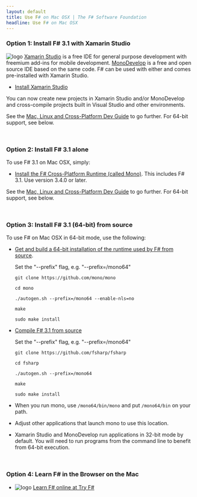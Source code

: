 ```yaml
---
layout: default
title: Use F# on Mac OSX | The F# Software Foundation
headline: Use F# on Mac OSX
---
```



### Option 1: Install F# 3.1 with Xamarin Studio

![logo](/images/thumbs/xamarin-studio.png)&nbsp;[Xamarin Studio](http://xamarin.com/studio) is a free IDE for general purpose development with freemium add-ins for mobile development. [MonoDevelop](http://monodevelop.com) is a free and open source IDE based on the same code.  F# can be used with either and comes pre-installed with Xamarin Studio.

* [Install Xamarin Studio](http://xamarin.com/studio) 

You can now create new projects in Xamarin Studio and/or MonoDevelop and cross-compile projects built in 
Visual Studio and other environments.

See the [Mac, Linux and Cross-Platform Dev Guide](/guides/mac-linux-cross-platform) to
go further. For 64-bit support, see below.

<br />

### Option 2: Install F# 3.1 alone

To use F# 3.1 on Mac OSX, simply:

*  [Install the F# Cross-Platform Runtime (called Mono)](http://www.go-mono.com/mono-downloads/download.html). This includes F# 3.1. Use version 3.4.0 or later.

See the [Mac, Linux and Cross-Platform Dev Guide](/guides/mac-linux-cross-platform) to
go further. For 64-bit support, see below.

<br />



### Option 3: Install F# 3.1 (64-bit) from source

To use F# on Mac OSX in 64-bit mode, use the following:

* [Get and build a 64-bit installation of the runtime used by F# from source](http://www.mono-project.com/Compiling_Mono_on_OSX). 

  Set the "--prefix" flag, e.g. "--prefix=/mono64"

    ```git clone https://github.com/mono/mono```
    
    ```cd mono```
    
    ```./autogen.sh --prefix=/mono64 --enable-nls=no```
    
    ```make```
    
    ```sudo make install```

* [Compile F# 3.1 from source](https://github.com/fsharp/fsharp/blob/master/README.md)

  Set the "--prefix" flag, e.g. "--prefix=/mono64"

    ```git clone https://github.com/fsharp/fsharp```
    
    ```cd fsharp```
    
    ```./autogen.sh --prefix=/mono64```
    
    ```make```
    
    ```sudo make install```

* When you run mono, use ```/mono64/bin/mono``` and put ```/mono64/bin``` on your path.  

* Adjust other applications that launch mono to use this location.

* Xamarin Studio and MonoDevelop run applications in 32-bit mode by default. You will need to run programs from the command line to benefit from 64-bit execution.

<br />


### Option 4: Learn F# in the Browser on the Mac

* ![logo](/images/thumbs/tryfsharp.jpg)&nbsp;[Learn F# online at Try F#](http://tryfsharp.org)

<br />


